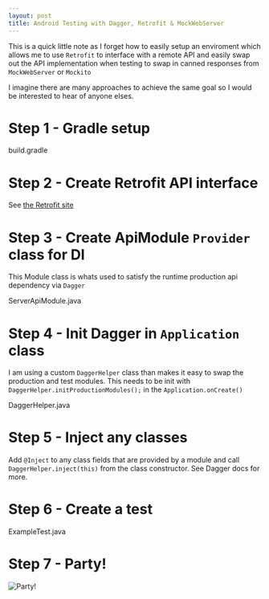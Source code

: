 ```yaml
---
layout: post
title: Android Testing with Dagger, Retrofit & MockWebServer
---
```


This is a quick little note as I forget how to easily setup an enviroment which allows me to use `Retrofit` to interface with a remote API and easily swap out the API implementation when testing to swap in canned responses from `MockWebServer` or `Mockito`

I imagine there are many approaches to achieve the same goal so I would be interested to hear of anyone elses.

# Step 1 - Gradle setup

<div data-gist-id="602f00e37fdeeac7756d" data-gist-file="build.gradle">build.gradle</div>

# Step 2 - Create Retrofit API interface

See [the Retrofit site](http://square.github.io/retrofit/)

# Step 3 - Create ApiModule `Provider` class for DI

This Module class is whats used to satisfy the runtime production api dependency via `Dagger`

<div data-gist-id="602f00e37fdeeac7756d" data-gist-file="ServerApiModule.java">ServerApiModule.java</div>

# Step 4 - Init Dagger in `Application` class

I am using a custom `DaggerHelper` class than makes it easy to swap the production and test modules. This needs to be init with `DaggerHelper.initProductionModules();` in the `Application.onCreate()`

<div data-gist-id="602f00e37fdeeac7756d" data-gist-file="DaggerHelper.java">DaggerHelper.java</div>

# Step 5 - Inject any classes

Add `@Inject` to any class fields that are provided by a module and call `DaggerHelper.inject(this)` from the class constructor. See Dagger docs for more.

# Step 6 - Create a test

 <div data-gist-id="602f00e37fdeeac7756d" data-gist-file="ExampleTest.java">ExampleTest.java</div>

# Step 7 - Party!

![Party!](http://i.imgur.com/cu4L5Am.jpg)
